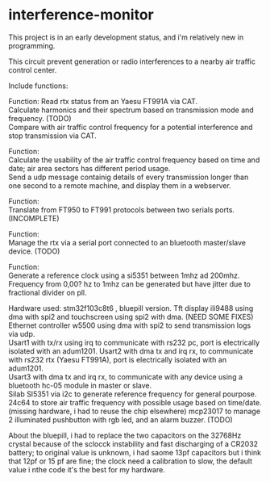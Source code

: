 # interference-monitor
This project is in an early development status, and i'm relatively new in programming.

This circuit prevent generation or radio interferences to a nearby air traffic control center.

Include functions:

Function:
Read rtx status from an Yaesu FT991A via CAT.  
Calculate harmonics and their spectrum based on transmission mode and frequency. (TODO)  
Compare with air traffic control frequency for a potential interference and stop transmission via CAT.  

Function:  
Calculate the usability of the air traffic control frequency based on time and date; air area sectors has different period usage.  
Send a udp message containig details of every transmission longer than one second to a remote machine, and display them in a webserver.  

Function:  
Translate from FT950 to FT991 protocols between two serials ports. (INCOMPLETE)  

Function:  
Manage the rtx via a serial port connected to an bluetooth master/slave device. (TODO)  

Function:  
Generate a reference clock using a si5351 between 1mhz ad 200mhz.  
Frequency from 0,00? hz to 1mhz can be generated but have jitter due to fractional divider on pll.  

Hardware used:
stm32f103c8t6 , bluepill version.
Tft display ili9488 using dma with spi2 and touchscreen using spi2 with dma. (NEED SOME FIXES)  
Ethernet controller w5500 using dma with spi2 to send transmission logs via udp.  
Usart1 with tx/rx using irq to communicate with rs232 pc, port is electrically isolated with an adum1201.
Usart2 with dma tx and irq rx, to communicate with rs232 rtx (Yaesu FT991A), port is electrically isolated with an adum1201.  
Usart3 with dma tx and irq rx, to communicate with any device using a bluetooth hc-05 module in master or slave.   
Silab SI5351 via i2c to generate reference frequency for general pourpose.  
24c64 to store air traffic frequency with possible usage based on time/date. (missing hardware, i had to reuse the chip elsewhere)
mcp23017 to manage 2 illuminated pushbutton with rgb led, and an alarm buzzer. (TODO)  

About the bluepill, i had to replace the two capacitors on the 32768Hz crystal because of the sclocck instability and fast discharging of a CR2032 battery; to original value is unknown, i had saome 13pf capacitors but i think that 12pf or 15 pf are fine; the clock need a calibration to slow, the default value i nthe code it's the best for my hardware.
